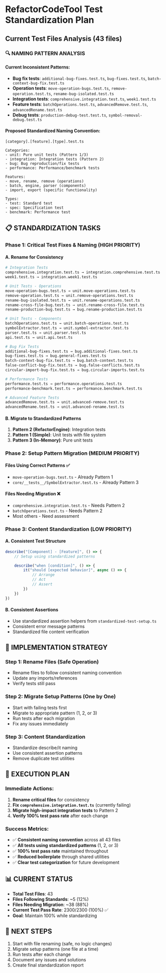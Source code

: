 # RefactorCodeTool Test Standardization Plan

## Current Test Files Analysis (43 files)

### 🔍 **NAMING PATTERN ANALYSIS**

#### Current Inconsistent Patterns:

- **Bug fix tests**: `additional-bug-fixes.test.ts`, `bug-fixes.test.ts`, `batch-context-bug-fix.test.ts`
- **Operation tests**: `move-operation-bugs.test.ts`, `remove-operation.test.ts`, `rename-bug-isolated.test.ts`
- **Integration tests**: `comprehensive.integration.test.ts`, `week1.test.ts`
- **Feature tests**: `batchOperations.test.ts`, `advancedRemove.test.ts`, `advancedRename.test.ts`
- **Debug tests**: `production-debug-test.test.ts`, `symbol-removal-debug.test.ts`

#### Proposed Standardized Naming Convention:

```
[category].[feature].[type].test.ts

Categories:
- unit: Pure unit tests (Pattern 1/3)
- integration: Integration tests (Pattern 2)
- bug: Bug reproduction/fix tests
- performance: Performance/benchmark tests

Features:
- move, rename, remove (operations)
- batch, engine, parser (components)
- import, export (specific functionality)

Types:
- test: Standard test
- spec: Specification test
- benchmark: Performance test
```

## 📋 **STANDARDIZATION TASKS**

### Phase 1: Critical Test Fixes & Naming (HIGH PRIORITY)

#### A. Rename for Consistency

```bash
# Integration Tests
comprehensive.integration.test.ts → integration.comprehensive.test.ts
week1.test.ts → integration.week1.test.ts

# Unit Tests - Operations
move-operation-bugs.test.ts → unit.move-operations.test.ts
remove-operation.test.ts → unit.remove-operations.test.ts
rename-bug-isolated.test.ts → unit.rename-operations.test.ts
rename-cross-file-bug.test.ts → unit.rename-cross-file.test.ts
rename-production-bug.test.ts → bug.rename-production.test.ts

# Unit Tests - Components
batchOperations.test.ts → unit.batch-operations.test.ts
symbolExtractor.test.ts → unit.symbol-extractor.test.ts
parser.test.ts → unit.parser.test.ts
api.test.ts → unit.api.test.ts

# Bug Fix Tests
additional-bug-fixes.test.ts → bug.additional-fixes.test.ts
bug-fixes.test.ts → bug.general-fixes.test.ts
batch-context-bug-fix.test.ts → bug.batch-context.test.ts
false-conflict-bug-fix.test.ts → bug.false-conflicts.test.ts
circular-import-bug-fix.test.ts → bug.circular-imports.test.ts

# Performance Tests
performance.test.ts → performance.operations.test.ts
performance-benchmark.test.ts → performance.benchmark.test.ts

# Advanced Feature Tests
advancedRemove.test.ts → unit.advanced-remove.test.ts
advancedRename.test.ts → unit.advanced-rename.test.ts
```

#### B. Migrate to Standardized Patterns

1. **Pattern 2 (RefactorEngine)**: Integration tests
2. **Pattern 1 (Simple)**: Unit tests with file system
3. **Pattern 3 (In-Memory)**: Pure unit tests

### Phase 2: Setup Pattern Migration (MEDIUM PRIORITY)

#### Files Using Correct Patterns ✅

- `move-operation-bugs.test.ts` - Already Pattern 1
- `core/__tests__/SymbolExtractor.test.ts` - Already Pattern 3

#### Files Needing Migration ❌

- `comprehensive.integration.test.ts` - Needs Pattern 2
- `batchOperations.test.ts` - Needs Pattern 2
- Most others - Need assessment

### Phase 3: Content Standardization (LOW PRIORITY)

#### A. Consistent Test Structure

```typescript
describe("[Component] - [Feature]", () => {
	// Setup using standardized patterns

	describe("when [condition]", () => {
		it("should [expected behavior]", async () => {
			// Arrange
			// Act
			// Assert
		})
	})
})
```

#### B. Consistent Assertions

- Use standardized assertion helpers from `standardized-test-setup.ts`
- Consistent error message patterns
- Standardized file content verification

## 🎯 **IMPLEMENTATION STRATEGY**

### Step 1: Rename Files (Safe Operation)

- Rename files to follow consistent naming convention
- Update any imports/references
- Verify tests still pass

### Step 2: Migrate Setup Patterns (One by One)

- Start with failing tests first
- Migrate to appropriate pattern (1, 2, or 3)
- Run tests after each migration
- Fix any issues immediately

### Step 3: Content Standardization

- Standardize describe/it naming
- Use consistent assertion patterns
- Remove duplicate test utilities

## 🔧 **EXECUTION PLAN**

### Immediate Actions:

1. **Rename critical files** for consistency
2. **Fix `comprehensive.integration.test.ts`** (currently failing)
3. **Migrate high-impact integration tests** to Pattern 2
4. **Verify 100% test pass rate** after each change

### Success Metrics:

- ✅ **Consistent naming convention** across all 43 files
- ✅ **All tests using standardized patterns** (1, 2, or 3)
- ✅ **100% test pass rate** maintained throughout
- ✅ **Reduced boilerplate** through shared utilities
- ✅ **Clear test categorization** for future development

## 📊 **CURRENT STATUS**

- **Total Test Files**: 43
- **Files Following Standards**: ~5 (12%)
- **Files Needing Migration**: ~38 (88%)
- **Current Test Pass Rate**: 2300/2300 (100%) ✅
- **Goal**: Maintain 100% while standardizing

## 🚀 **NEXT STEPS**

1. Start with file renaming (safe, no logic changes)
2. Migrate setup patterns (one file at a time)
3. Run tests after each change
4. Document any issues and solutions
5. Create final standardization report
